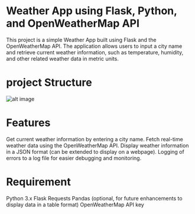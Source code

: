 # Weather App using Flask, Python, and OpenWeatherMap API

This project is a simple Weather App built using Flask and the OpenWeatherMap API. The application allows users to input a city name and retrieve current weather information, such as temperature, humidity, and other related weather data in metric units.


# project Structure 


![alt image]()

# Features
Get current weather information by entering a city name.
Fetch real-time weather data using the OpenWeatherMap API.
Display weather information in a JSON format (can be extended to display on a webpage).
Logging of errors to a log file for easier debugging and monitoring.

# Requirement
Python 3.x
Flask
Requests
Pandas (optional, for future enhancements to display data in a table format)
OpenWeatherMap API key
 
